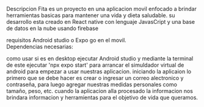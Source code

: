 Descripcion
Fita es un proyecto en una aplicacion movil enfocado a brindar herramientas basicas para mantener una vida y dieta saludable. su desarrollo esta 
creado en React native con lenguaje JavasCript y una base de datos en la nube usando firebase 


requisitos 
Android studio o Expo go en el movil.  
Dependencias necesarias: 


como usar
si es en desktop ejecutar Android studio y mediante la terminal de este ejecutar 'npx expo start' para arrancar el simuldador virtual de android para 
empezar a usar nuestras aplicacion. 
iniciando la aplicaion lo primero que se debe hacer es crear o ingresar un correo alectronico y contraseña, para luego agregar nuestras medidas personales 
como tamaño, peso, etc. 
cuando la aplicacion alla procesado la informacion nos brindara informacion y herramientas para el objetivo de vida que queramos.
